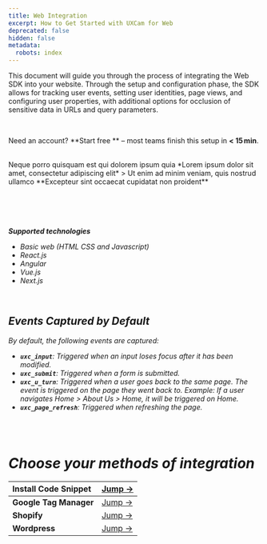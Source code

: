 ```yaml
---
title: Web Integration
excerpt: How to Get Started with UXCam for Web
deprecated: false
hidden: false
metadata:
  robots: index
---
```

This document will guide you through the process of integrating the Web SDK into your website. Through the setup and configuration phase, the SDK allows for tracking user events, setting user identities, page views, and configuring user properties, with additional options for occlusion of sensitive data in URLs and query parameters.

<br />

<GitHubCallout type="note">Need an account? \*\*<Anchor label="Start free" target="_blank" href="https://app.uxcam.com/signup">Start free</Anchor>            \*\* – most teams finish this setup in **\< 15 min**.</GitHubCallout>

<br />

<Cards columns={4}>
  <Card title="First Card" href="https://readme.com" icon="fa-duotone fa-solid fa-code" target="_blank">
    Neque porro quisquam est qui dolorem ipsum quia
  </Card>

  <Card title="Second Card" icon="fa-user">
    *Lorem ipsum dolor sit amet, consectetur adipiscing elit*
  </Card>

  <Card title="Third Card" icon="fa-star">
    > Ut enim ad minim veniam, quis nostrud ullamco
  </Card>

  <Card title="Fourth Card" icon="fa-question">
    **Excepteur sint occaecat cupidatat non proident**
  </Card>
</Cards>

<br />

<br />

<i class="fa-duotone fa-solid fa-house" />

<i class="fa-duotone fa-solid fa-copyright" />

<i class="fa-duotone fa-solid fa-bomb" />

<i class="fa-duotone fa-solid fa-umbrella" />

<i class="fa-duotone fa-solid fa-paper-plane" />

<i class="fa-duotone fa-solid fa-computer-classic" />

<i class="fa-duotone fa-solid fa-crab" />

<i class="fa-duotone fa-solid fa-bullseye-pointer" />

<i class="fa-duotone fa-solid fa-wheelchair-move" />

<i class="fa-duotone fa-solid fa-table-tennis-paddle-ball" />

<br />

<br />

<br />

**Supported technologies**

* Basic web (HTML CSS and Javascript)
* React.js
* Angular
* Vue.js
* Next.js

<br />

## Events Captured by Default

By default, the following events are captured:

* **`uxc_input`**: Triggered when an input loses focus after it has been modified.
* **`uxc_submit`**: Triggered when a form is submitted.
* **`uxc_u_turn`**: Triggered when a user goes back to the same page. The event is triggered on the page they went back to. Example: If a user navigates Home > About Us > Home, it will be triggered on Home.
* **`uxc_page_refresh`**: Triggered when refreshing the page.

<br />

<br />

# Choose your methods of integration

| Install Code Snippet   | <a href="html-snippet#">Jump →</a>      |
| :--------------------- | :-------------------------------------- |
| **Google Tag Manager** | <a href="google-tag-manage#">Jump →</a> |
| **Shopify**            | <a href="shopify#">Jump →</a>           |
| **Wordpress**          | <a href="wordpress#">Jump →</a>         |